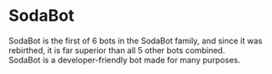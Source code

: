 # SodaBot
SodaBot is the first of 6 bots in the SodaBot family, and since it was rebirthed, it is far superior than all 5 other bots combined.<br>
SodaBot is a developer-friendly bot made for many purposes.
